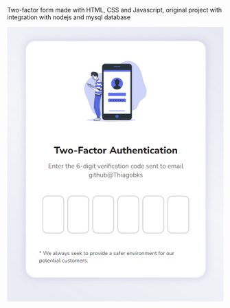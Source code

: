 Two-factor form made with HTML, CSS and Javascript, original project with integration with nodejs and mysql database

![Preview](./preview.png)
